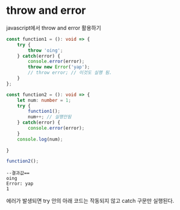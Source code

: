 # throw and error

javascript에서 throw and error 활용하기

```typescript
const function1 = (): void => {
    try {
        throw 'oing';
    } catch(error) {
        console.error(error);
        throw new Error('yap');
        // throw error; // 이것도 실행 됨.
    }
};

const function2 = (): void => {
    let num: number = 1;
    try {
        function1();
        num++; // 실행안됨
    } catch(error) {
        console.error(error);
    }
    console.log(num);
    
}

function2();
```

```
--결과값==
oing
Error: yap
1
```
에러가 발생되면 try 안의 아래 코드는 작동되지 않고 catch 구문만 실행된다.